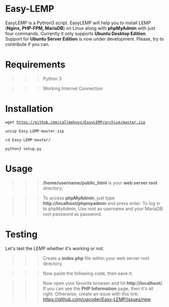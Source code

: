 # Easy-LEMP
EasyLEMP is a Python3 script. EasyLEMP will help you to install LEMP (<b>Nginx, PHP-FPM, MariaDB</b>) on Linux along with <b>phpMyAdmin</b> with just four commands. Currently it only supports <b>Ubuntu Desktop Edition</b>. Support for <b>Ubuntu Server Edition</b> is now under development. Please, try to contribute if you can.

# Requirements
>>> Python 3 

>>> Working Internet Connection

# Installation
<code>wget https://github.com/callmehuyv/EasyLEMP/archive/master.zip</code>

<code>unzip Easy-LEMP-master.zip</code>

<code>cd Easy-LEMP-master/</code>

<code>python3 setup.py</code>

# Usage
>>> <b>/home/username/public_html</b> is your <b>web server root</b> directory.

>>> To access <b>phpMyAdmin</b>, just type <b>http://localhost/phpmyadmin</b> and press enter. To log in to phpMyAdmin, Use root as username and your MariaDB root password as password.

# Testing
Let's test the LEMP whether it's working or not.

>>> Create a <b>index.php</b> file within your web server root directory.

>>> Now paste the following code, then save it:

<code><?php phpinfo(); ?></code>

>>> Now open your favorite browser and hit <b>http://localhost/</b>. If you can see the <b>PHP Information</b> page, then it's all right. Otherwise, create an issue with this link: https://github.com/ugcoder/Easy-LEMP/issues/new